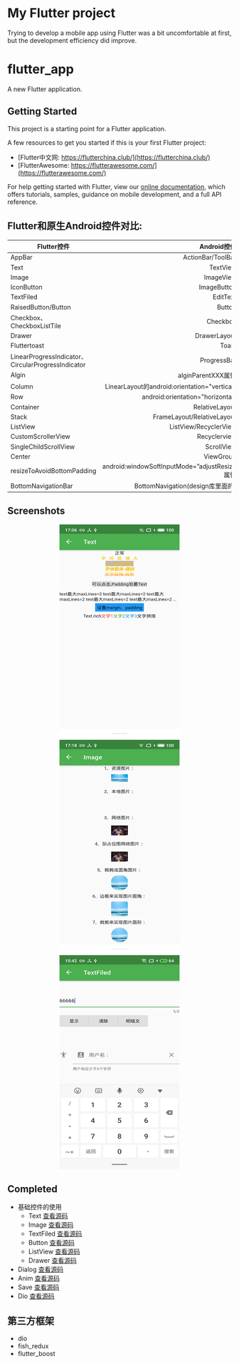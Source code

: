 # My Flutter project
Trying to develop a mobile app using Flutter was a bit uncomfortable at first, but the development efficiency did improve.  

# flutter_app

A new Flutter application.

## Getting Started

This project is a starting point for a Flutter application. 

A few resources to get you started if this is your first Flutter project:

- [Flutter中文网: https://flutterchina.club/](https://flutterchina.club/)
- [FlutterAwesome: https://flutterawesome.com/](https://flutterawesome.com/)

For help getting started with Flutter, view our 
[online documentation](https://flutter.io/docs), which offers tutorials, 
samples, guidance on mobile development, and a full API reference.  
  
## Flutter和原生Android控件对比:  
| Flutter控件 | Android控件 | 
| - | -: | 
| AppBar | ActionBar/ToolBar| 
| Text | TextView | 
| Image | ImageView | 
| IconButton | ImageButton | 
| TextFiled | EditText | 
| RaisedButton/Button | Button | 
| Checkbox、CheckboxListTile | Checkbox | 
| Drawer | DrawerLayout | 
| Fluttertoast | Toast | 
| LinearProgressIndicator、CircularProgressIndicator | ProgressBar | 
| Algin | alginParentXXX属性 | 
| Column | LinearLayout的android:orientation="vertical" | 
| Row | android:orientation="horizontal" | 
| Container | RelativeLayout | 
| Stack | FrameLayout/RelativeLayout | 
| ListView | ListView/RecyclerView | 
| CustomScrollerView | Recyclerview | 
| SingleChildScrollView | ScrollView | 
| Center | ViewGroup | 
| resizeToAvoidBottomPadding | android:windowSoftInputMode=”adjustResize属性 | 
| BottomNavigationBar | BottomNavigation(design库里面的) | 


## Screenshots
<div align="center">
<img src="/Screenshots/text.png"  height="480" width="270">
<img src="/Screenshots/image.png"  height="480" width="270">
<img src="/Screenshots/textfiled.png"  height="480" width="270">
</div>

## Completed

+ 基础控件的使用
    + Text   [查看源码](/lib/widget/child/child_text.dart)
    + Image  [查看源码](/lib/widget/child/child_image.dart)
    + TextFiled  [查看源码](/lib/widget/child/child_textfiled.dart)
    + Button  [查看源码](/lib/widget/child/child_button.dart)
    + ListView  [查看源码](/lib/widget/child/child_listView.dart)
    + Drawer  [查看源码](/lib/widget/home_drawer.dart)
+ Dialog  [查看源码](/lib/widget/child/my_dialog.dart)
+ Anim  [查看源码](/lib/widget/child/my_anim.dart)
+ Save  [查看源码](/lib/widget/child/my_save.dart)
+ Dio  [查看源码](/lib/widget/child/my_dio.dart)


## 第三方框架
+ dio
+ fish_redux
+ flutter_boost